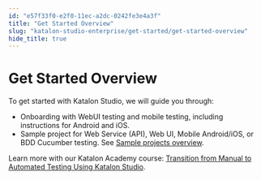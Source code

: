 ```yaml
---
id: "e57f33f0-e2f0-11ec-a2dc-0242fe3e4a3f"
title: "Get Started Overview"
slug: "katalon-studio-enterprise/get-started/get-started-overview"
hide_title: true
---
```


# <a id="id" class="anchor_top_offset"/><a id="ariaid-title1" class="anchor_top_offset"/>Get Started Overview

<p xmlns="http://www.w3.org/1999/xhtml" className="p">To get started with Katalon Studio, we will guide you through:</p> 
<ul xmlns="http://www.w3.org/1999/xhtml" className="ul"><li className="li">Onboarding with WebUI testing and mobile testing, including instructions for Android and iOS.</li><li className="li">Sample project for Web Service (API), Web UI, Mobile Android/iOS, or BDD Cucumber testing. See <a className="xref" href="/docs/legacy/katalon-studio-enterprise/get-started/sample-projects/sample-projects-overview">Sample projects overview</a>.</li></ul> 
            
<p xmlns="http://www.w3.org/1999/xhtml" className="p">Learn more with our Katalon Academy course: <a className="xref j-external-link" href="https://academy.katalon.com/courses/manual-transit-automation-testing/?utm_source=kat_docs&utm_medium=get_started_overview" target="_blank">Transition from Manual to Automated Testing Using Katalon Studio</a>.</p> 
        
